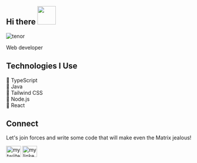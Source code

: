  ## Hi there  <img src="https://media.giphy.com/media/hvRJCLFzcasrR4ia7z/giphy.gif" height = "50px" width="50px"></h1>



  

 ![tenor](https://user-images.githubusercontent.com/94538837/192638787-46dfed95-a22d-4b2a-a700-d8423be2c233.gif)
  
   
Web developer
## Technologies I Use

🏹 TypeScript <br>
🏹 Java<br>
🏹 Tailwind CSS<br>
🏹 Node.js<br>
🏹 React

## Connect
<p>Let's join forces and write some code that will make even the Matrix jealous!</p>
<p>
  <a href="https://twitter.com/Ashishjas2002" target="blank"><img align="center" src="https://raw.githubusercontent.com/rahuldkjain/github-profile-readme-generator/master/src/images/icons/Social/twitter.svg" alt="my twiiter link" height="30" width="40" /></a>
  <a href="https://www.linkedin.com/in/ashish-jaswal-288b1a20a" target="blank"><img align="center" src="https://raw.githubusercontent.com/rahuldkjain/github-profile-readme-generator/master/src/images/icons/Social/linked-in-alt.svg" alt="my linkedin link" height="30" width="40" /></a>
</p>



